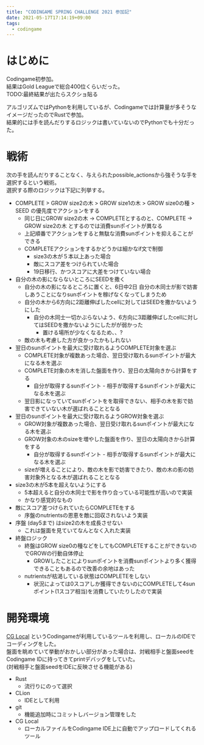 ```yaml
---
title: "CODINGAME SPRING CHALLENGE 2021 参加記"
date: 2021-05-17T17:14:19+09:00
tags:
  - codingame
---
```



# はじめに

Codingame初参加。  
結果はGold Leagueで総合400位くらいだった。  
TODO:最終結果が出たらスクショ貼る


アルゴリズムではPythonを利用しているが、Codingameでは計算量が多そうなイメージだったのでRustで参加。  
結果的には手を読んだりするロジックは書いていないのでPythonでも十分だった。

# 戦術

次の手を読んだりすることなく、与えられたpossible_actionsから強そうな手を選択するという戦術。  
選択する際のロジックは下記に列挙する。

* COMPLETE > GROW size2の木 > GROW size1の木 > GROW size0の種 > SEED の優先度でアクションをする
  * 同じ日にGROW size2の木 -> COMPLETEとするのと、COMPLETE -> GROW size2の木 とするのでは消費sunポイントが異なる
  * 上記順番でアクションをすると無駄な消費sunポイントを抑えることができる 
  * COMPLETEアクションをするかどうかは細かなif文で制御
    * size3の木が５本以上あった場合
    * 敵にスコア差をつけられていた場合
    * 19日移行、かつスコアに大差をつけていない場合
* 自分の木の影にならないところにSEEDを撒く
  * 自分の木の影になるところに置くと、6日中2日 自分の木同士が影で妨害しあうことになりsunポイントを稼げなくなってしまうため
  * 自分の木から6方向に2距離伸ばしたcellに対してはSEEDを撒かないようにした
    * 自分の木同士一切かぶらないよう、6方向に3距離伸ばしたcellに対してはSEEDを撒かないようにしたがが弱かった
      * 置ける場所が少なくなるため、、?
  * 敵の木も考慮した方が良かったかもしれない
* 翌日のsunポイントを最大に受け取れるようCOMPLETE対象を選ぶ
  * COMPLETE対象が複数あった場合、翌日受け取れるsunポイントが最大になる木を選ぶ
  * COMPLETE対象の木を消した盤面を作り、翌日の太陽向きから計算をする
    * 自分が取得するsunポイント - 相手が取得するsunポイントが最大になる木を選ぶ
  * 翌日影になっていてsunポイントをを取得できない、相手の木を影で妨害できていない木が選ばれることとなる
* 翌日のsunポイントを最大に受け取れるようGROW対象を選ぶ
  * GROW対象が複数あった場合、翌日受け取れるsunポイントが最大になる木を選ぶ
  * GROW対象の木のsizeを増やした盤面を作り、翌日の太陽向きから計算をする
    * 自分が取得するsunポイント - 相手が取得するsunポイントが最大になる木を選ぶ
  * sizeが増えることにより、敵の木を影で妨害できたり、敵の木の影の妨害対象外となる木が選ばれることとなる
* size3の木が5本を超えないようにする  
  * 5本超えると自分の木同士で影を作り合っている可能性が高いので実装
  * かなり感覚的なもの
* 敵にスコア差つけられていたらCOMPLETEをする
  * 序盤のnutrientsの恩恵を敵に回収されないよう実装
* 序盤 (day5まで) はsize2の木を成長させない
  * これは盤面を見ていてなんとなく入れた実装
* 終盤ロジック
  * 終盤はGROW size0の種などをしてもCOMPLETEすることができないのでGROWの行動自体停止
    * GROWしたことによりsunポイントを消費sunポイントより多く獲得できることもあるので改善の余地はあった
  * nutrientsが枯渇している状態はCOMPLETEをしない 
    * 状況によっては0スコアしか獲得できないのにCOMPLETEして4sunポイント(1スコア相当)を消費していたりしたので実装




# 開発環境

[CG Local](https://www.codingame.com/forum/t/cg-local/10359)
というCodingameが利用しているツールを利用し、ローカルのIDEでコーディングをした。  
盤面を眺めていて挙動がおかしい部分があった場合は、対戦相手と盤面seedをCodingame IDに持ってきてprintデバッグをしていた。  
(対戦相手と盤面seedをIDEに反映させる機能がある)

* Rust
  * 流行りにのって選択
* CLion
  * IDEとして利用
* git
  * 機能追加時にコミットしバージョン管理をした
* CG Local
  * ローカルファイルをCodingame IDE上に自動でアップロードしてくれるツール 

